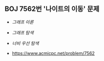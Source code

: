 ## BOJ 7562번 '나이트의 이동' 문제 

* _그래프 이론_
* _그래프 탐색_
* _너비 우선 탐색_

* https://www.acmicpc.net/problem/7562
